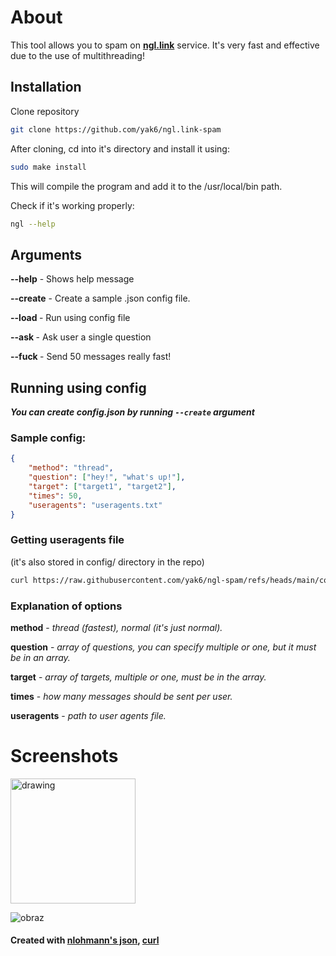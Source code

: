 # About
This tool allows you to spam on **[ngl.link](https://ngl.link/)** service. It's very fast and effective due to the use of multithreading!

## Installation
Clone repository

```bash
git clone https://github.com/yak6/ngl.link-spam
```
After cloning, cd into it's directory and install it using:

```bash
sudo make install
```
This will compile the program and add it to the /usr/local/bin path.

Check if it's working properly:
```bash
ngl --help
```

## Arguments

**--help** - Shows help message

**--create** - Create a sample .json config file.

**--load <config>** - Run using config file

**--ask <target> <question>** - Ask user a single question

**--fuck <target>** - Send 50 messages really fast!

## Running using config
***You can create config.json by running `--create` argument***

### Sample config:
```json
{
    "method": "thread", 
    "question": ["hey!", "what's up!"],
    "target": ["target1", "target2"],
    "times": 50,
    "useragents": "useragents.txt"
}
```
### Getting useragents file
(it's also stored in config/ directory in the repo)
```bash
curl https://raw.githubusercontent.com/yak6/ngl-spam/refs/heads/main/config/useragents.txt > useragents.txt
```
### Explanation of options

**method** - *thread (fastest), normal (it's just normal).*

**question** - *array of questions, you can specify multiple or one, but it must be in an array.*

**target** - *array of targets, multiple or one, must be in the array.*

**times** - *how many messages should be sent per user.*

**useragents** - *path to user agents file.*
# Screenshots
<img src="https://github.com/user-attachments/assets/8d53912e-7c23-4222-a36f-a2f5a95b8cf9" alt="drawing" width="200"/>

![obraz](https://github.com/user-attachments/assets/9d72a5e8-d671-48b3-9bb2-519c3bee42b4)

#### Created with [nlohmann's json](https://github.com/nlohmann/json), [curl](https://github.com/curl/curl)
